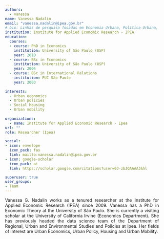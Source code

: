 ```yaml
---
authors:
  - vanessa
name: Vanessa Nadalin
email: "vanessa.nadalin@ipea.gov.br"
# bio: Linhas de pesquisa focadas em Economia Urbana, Política Urbana, Habitação Popular e Mobilidade Urbana.
institution: Institute for Applied Economic Research - IPEA
education:
  courses:
  - course: PhD in Economics
    institution: University of São Paulo (USP)
    year: 2010
  - course: BSc in Economics
    institution: University of São Paulo (USP)
    year: 2004
  - course: BSc in International Relations
    institution: PUC São Paulo
    year: 2003
    
interests:
  - Urban economics
  - Urban policies
  - Social housing
  - Urban mobility
  
organizations:
  - name: Institute for Applied Economic Research - Ipea
url: ""
role: Researcher (Ipea)

social:
- icon: envelope
  icon_pack: fas
  link: mailto:vanessa.nadalin@ipea.gov.br
- icon: google-scholar
  icon_pack: ai
  link: https://scholar.google.com/citations?user=0J-zbJQAAAAJ&hl

superuser: true
user_groups:
- Team
---
```

<p align="justify">
Vanessa G. Nadalin works as a tenured researcher at the Institute for Applied Economic Research (IPEA) since 2009. Vanessa has a PhD in Economic Theory at the University of São Paulo. She is currently a visiting scholar at the University of California Irvine (Economics Department). She has previously headed the data science team of the Department of Regional, Urban and Environmental Studies and Policies at Ipea. Her fields of interest are Urban Economics, Urban Policy, Housing and Urban Mobility.
</p>
